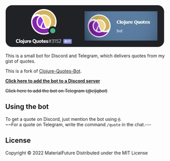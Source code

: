 [![](resources/cljqbot/bot-banner.png)](https://discord.com/api/oauth2/authorize?client_id=733710171599143002&permissions=0&scope=bot)

This is a small bot for Discord and Telegram, which delivers quotes from my gist of quotes.

This is a fork of [Clojure-Quotes-Bot](https://github.com/NPException/Clojure-Quotes-Bot).

[**Click here to add the bot to a Discord server**](https://discord.com/api/oauth2/authorize?client_id=954095899238346753&permissions=0&scope=bot)

~~Click here to add the bot on Telegram (_@cljqbot_)~~

## Using the bot
To get a quote on Discord, just mention the bot using `@`.  
~~For a quote on Telegram, write the command `/quote` in the chat.---

## License

Copyright © 2022 MaterialFuture
Distributed under the MIT License

